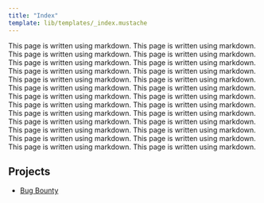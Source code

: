 ```yaml
---
title: "Index"
template: lib/templates/_index.mustache
---
```


This page is written using markdown. This page is written using markdown. This page is written using markdown. This page is written using markdown. This page is written using markdown. This page is written using markdown. This page is written using markdown. This page is written using markdown. This page is written using markdown. This page is written using markdown. This page is written using markdown. This page is written using markdown. This page is written using markdown. This page is written using markdown. This page is written using markdown. This page is written using markdown. This page is written using markdown. This page is written using markdown. This page is written using markdown. This page is written using markdown. This page is written using markdown. This page is written using markdown. This page is written using markdown. This page is written using markdown. This page is written using markdown. This page is written using markdown.  

## Projects 

- [Bug Bounty](projects/airship.html)
